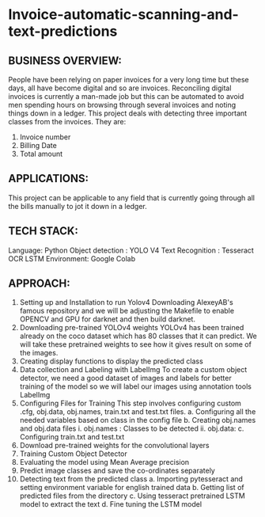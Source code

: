 # Invoice-automatic-scanning-and-text-predictions

## BUSINESS OVERVIEW:
People have been relying on paper invoices for a very long time but these days, all 
have become digital and so are invoices. Reconciling digital invoices is currently a man-made 
job but this can be automated to avoid men spending hours on browsing through several 
invoices and noting things down in a ledger. This project deals with detecting three 
important classes from the invoices. They are:
1. Invoice number
2. Billing Date
3. Total amount

## APPLICATIONS:
This project can be applicable to any field that is currently going through all the bills 
manually to jot it down in a ledger.
## TECH STACK:
Language: Python
Object detection : YOLO V4
Text Recognition : Tesseract OCR LSTM
Environment: Google Colab

## APPROACH:
1. Setting up and Installation to run Yolov4
Downloading AlexeyAB's famous repository and we will be adjusting the 
Makefile to enable OPENCV and GPU for darknet and then build darknet.
2. Downloading pre-trained YOLOv4 weights
YOLOv4 has been trained already on the coco dataset which has 80 classes 
that it can predict. We will take these pretrained weights to see how it gives result 
on some of the images.
3. Creating display functions to display the predicted class
4. Data collection and Labeling with LabelImg
To create a custom object detector, we need a good dataset of images and 
labels for better training of the model so we will label our images using annotation 
tools LabelImg
5. Configuring Files for Training
This step involves configuring custom .cfg, obj.data, obj.names, train.txt and 
test.txt files.
a. Configuring all the needed variables based on class in the config file
b. Creating obj.names and obj.data files
i. obj.names : Classes to be detected
ii. obj.data:
c. Configuring train.txt and test.txt
6. Download pre-trained weights for the convolutional layers
7. Training Custom Object Detector
8. Evaluating the model using Mean Average precision
9. Predict image classes and save the co-ordinates separately
10. Detecting text from the predicted class
a. Importing pytesseract and setting environment variable for english trained 
data
b. Getting list of predicted files from the directory
c. Using tesseract pretrained LSTM model to extract the text
d. Fine tuning the LSTM model
